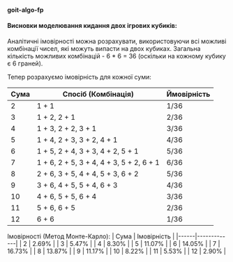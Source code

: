 #### goit-algo-fp

#### **Висновки моделювання кидання двох ігрових кубиків:**

Аналітичні імовірності можна розрахувати, використовуючи всі можливі комбінації чисел, які можуть випасти на двох кубиках. Загальна кількість можливих комбінацій - 6 * 6 = 36 (оскільки на кожному кубику є 6 граней).

Тепер розрахуємо імовірність для кожної суми:


| Сума | Спосіб (Комбінація) | Ймовірність |
|------|----------------------|--------------|
| 2    | 1 + 1                | 1/36         |
| 3    | 1 + 2, 2 + 1          | 2/36         |
| 4    | 1 + 3, 2 + 2, 3 + 1    | 3/36         |
| 5    | 1 + 4, 2 + 3, 3 + 2, 4 + 1 | 4/36     |
| 6    | 1 + 5, 2 + 4, 3 + 3, 4 + 2, 5 + 1 | 5/36 |
| 7    | 1 + 6, 2 + 5, 3 + 4, 4 + 3, 5 + 2, 6 + 1 | 6/36 |
| 8    | 2 + 6, 3 + 5, 4 + 4, 5 + 3, 6 + 2 | 5/36 |
| 9    | 3 + 6, 4 + 5, 5 + 4, 6 + 3 | 4/36       |
| 10   | 4 + 6, 5 + 5, 6 + 4      | 3/36       |
| 11   | 5 + 6, 6 + 5             | 2/36       |
| 12   | 6 + 6                   | 1/36       |



Імовірності (Метод Монте-Карло):
| Сума | Імовірність |
|------|-------------|
| 2    | 2.69%       |
| 3    | 5.47%       |
| 4    | 8.30%       |
| 5    | 11.07%      |
| 6    | 14.05%      |
| 7    | 16.73%      |
| 8    | 13.87%      |
| 9    | 11.17%      |
| 10   | 8.22%       |
| 11   | 5.53%       |
| 12   | 2.90%       |


